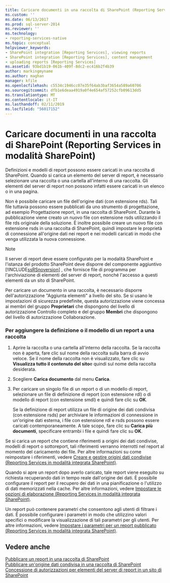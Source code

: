 ```yaml
---
title: Caricare documenti in una raccolta di SharePoint (Reporting Services in modalità SharePoint) | Microsoft Docs
ms.custom: ''
ms.date: 06/13/2017
ms.prod: sql-server-2014
ms.reviewer: ''
ms.technology:
- reporting-services-native
ms.topic: conceptual
helpviewer_keywords:
- SharePoint integration [Reporting Services], viewing reports
- SharePoint integration [Reporting Services], content management
- uploading reports [Reporting Services]
ms.assetid: 93bd1b19-061b-409f-8dc2-ec416b2f4b39
author: markingmyname
ms.author: maghan
manager: kfile
ms.openlocfilehash: c5534c1946cc07e35f64ab3baf3654a589a60706
ms.sourcegitcommit: dfb1e6deaa4919a0f4e654af57252cfb09613dd5
ms.translationtype: MT
ms.contentlocale: it-IT
ms.lasthandoff: 02/11/2019
ms.locfileid: "56017152"
---
```

# <a name="upload-documents-to-a-sharepoint-library-reporting-services-in-sharepoint-mode"></a>Caricare documenti in una raccolta di SharePoint (Reporting Services in modalità SharePoint)
  Definizioni e modelli di report possono essere caricati in una raccolta di SharePoint. Quando si carica un elemento del server di report, è necessario selezionare una raccolta o una cartella all'interno di una raccolta. Gli elementi del server di report non possono infatti essere caricati in un elenco o in una pagina.  
  
 Non è possibile caricare un file dell'origine dati (con estensione rds). Tali file tuttavia possono essere pubblicati da uno strumento di progettazione, ad esempio Progettazione report, in una raccolta di SharePoint. Durante la pubblicazione viene creato un nuovo file con estensione rsds utilizzando il file rds originale della soluzione. È inoltre possibile creare un nuovo file con estensione rsds in una raccolta di SharePoint, quindi impostare le proprietà di connessione all'origine dati nei report e nei modelli caricati in modo che venga utilizzata la nuova connessione.  
  
> [!NOTE]  
>  Il server di report deve essere configurato per la modalità SharePoint e l'istanza del prodotto SharePoint deve disporre del componente aggiuntivo [!INCLUDE[ssRSnoversion](../includes/ssrsnoversion-md.md)] , che fornisce file di programma per l'archiviazione di elementi del server di report, nonché l'accesso a questi elementi da un sito di SharePoint.  
  
 Per caricare un documento in una raccolta, è necessario disporre dell'autorizzazione "Aggiunta elementi" a livello del sito. Se si usano le impostazioni di sicurezza predefinite, questa autorizzazione viene concessa ai membri del gruppo **Proprietari** che dispongono del livello di autorizzazione Controllo completo e del gruppo **Membri** che dispongono del livello di autorizzazione Collaborazione.  
  
### <a name="to-add-a-report-definition-or-report-model-to-a-library"></a>Per aggiungere la definizione o il modello di un report a una raccolta  
  
1.  Aprire la raccolta o una cartella all'interno della raccolta. Se la raccolta non è aperta, fare clic sul nome della raccolta sulla barra di avvio veloce. Se il nome della raccolta non è visualizzato, fare clic su **Visualizza tutto il contenuto del sito**e quindi sul nome della raccolta desiderata.  
  
2.  Scegliere **Carica documento** dal menu **Carica**.  
  
3.  Per caricare un singolo file di un report o di un modello di report, selezionare un file di definizione di report (con estensione rdl) o di modello di report (con estensione smdl) e quindi fare clic su **OK**.  
  
     Se la definizione di report utilizza un file di origine dei dati condivisa (con estensione rsds) per archiviare le informazioni di connessione in un'origine dati esterna, i file con estensione rdl e rsds possono essere caricati contemporaneamente. A tale scopo, fare clic su **Carica più documenti**, specificare entrambi i file e quindi fare clic su **OK**.  
  
 Se si carica un report che contiene riferimenti a origini dei dati condivise, modelli di report o sottoreport, tali riferimenti verranno interrotti nel report al momento del caricamento dei file. Per altre informazioni su come reimpostare i riferimenti, vedere [Creare e gestire origini dati condivise &#40;Reporting Services in modalità integrata SharePoint&#41;](../../2014/reporting-services/create-manage-shared-data-sources-reporting-services-sharepoint-integrated-mode.md).  
  
 Quando si apre un report dopo averlo caricato, tale report viene eseguito su richiesta recuperando dati in tempo reale dall'origine dei dati. È possibile configurare il report per il recupero dei dati in una pianificazione o l'utilizzo di dati memorizzati nella cache. Per altre informazioni, vedere [Impostare le opzioni di elaborazione &#40;Reporting Services in modalità integrata SharePoint&#41;](../../2014/reporting-services/set-processing-options-reporting-services-in-sharepoint-integrated-mode.md).  
  
 Un report può contenere parametri che consentono agli utenti di filtrare i dati. È possibile configurare i parametri in modo che utilizzino valori specifici o modificare la visualizzazione di tali parametri per gli utenti. Per altre informazioni, vedere [Impostare i parametri per un report pubblicato &#40;Reporting Services in modalità integrata SharePoint&#41;](report-design/set-parameters-on-a-published-report-sharepoint-integrated-mode.md).  
  
## <a name="see-also"></a>Vedere anche  
 [Pubblicare un report in una raccolta di SharePoint](reports/publish-a-report-to-a-sharepoint-library.md)   
 [Pubblicare un'origine dati condivisa in una raccolta di SharePoint](reports/publish-a-shared-data-source-to-a-sharepoint-library.md)   
 [Concessione di autorizzazioni per elementi del server di report in un sito di SharePoint](security/granting-permissions-on-report-server-items-on-a-sharepoint-site.md)  
  
  
